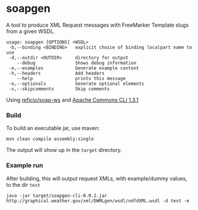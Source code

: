 # soapgen

A tool to produce XML Request messages with FreeMarker Template slugs from a given WSDL.


```
usage: soapgen [OPTIONS] <WSDL>
 -b,--binding <BINDING>   explicit choice of binding localpart name to use
 -d,--outdir <OUTDIR>     directory for output
    --debug               Shows debug information
 -e,--examples            Generate example content
 -h,--headers             Add headers
    --help                prints this message
 -o,--optionals           Generate optional elements
 -s,--skipcomments        Skip comments
```


Using [reficio/soap-ws](https://github.com/reficio/soap-ws) and [Apache Commons CLI 1.3.1](https://mvnrepository.com/artifact/commons-cli/commons-cli/1.3.1)

### Build

To build an executable jar, use maven:

	mvn clean compile assembly:single

The output will show up in the `target` directory.

### Example run

After building, this will output request XMLs, with example/dummy values, to the dir `test`

    java -jar target/soapgen-cli-0.0.2.jar http://graphical.weather.gov/xml/DWMLgen/wsdl/ndfdXML.wsdl -d test -e